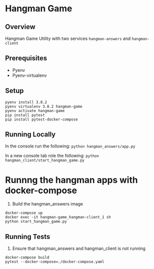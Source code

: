 # Hangman Game

## Overview
Hangman Game Utility with two services `hangman-answers` and `hangman-client`

## Prerequisites
- Pyenv
- Pyenv-virtualenv

## Setup
```
pyenv install 3.8.2
pyenv virtualenv 3.8.2 hangman-game
pyenv activate hangman-game
pip install pytest
pip install pytest-docker-compose
```

## Running Locally 
In the console run the following:
`python hangman_answers/app.py`

In a new console tab role the following:
`python hangman_client/start_hangman_game.py`

# Runnng the hangman apps with docker-compose
1. Build the hangman_answers image
```
docker-compose up
docker exec -it hangman-game_hangman-client_1 sh
python start_hangman_game.py 
```

## Running Tests
1. Ensure that hangman_answers and hangman_client is not running
```
docker-compose build
pytest --docker-compose=./docker-compose.yaml
```
